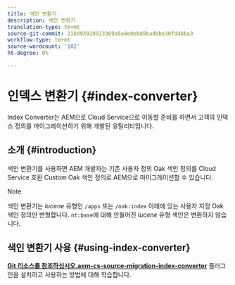 ```yaml
---
title: 색인 변환기
description: 색인 변환기
translation-type: tm+mt
source-git-commit: 21bd9392d913369a5e8e0ebd9badbbe30fd4bba3
workflow-type: tm+mt
source-wordcount: '102'
ht-degree: 0%

---
```



# 인덱스 변환기 {#index-converter}

Index Converter는 AEM으로 Cloud Service으로 이동할 준비를 하면서 고객의 인덱스 정의를 마이그레이션하기 위해 개발된 유틸리티입니다.

## 소개 {#introduction}

색인 변환기를 사용하면 AEM 개발자는 기존 사용자 정의 Oak 색인 정의를 Cloud Service 호환 Custom Oak 색인 정의로 AEM으로 마이그레이션할 수 있습니다.

>[!NOTE]
>색인 변환기는 *lucene* 유형인 `/apps` 또는 `/oak:index` 아래에 있는 사용자 지정 Oak 색인 정의만 변형합니다. `nt:base`에 대해 만들어진 *lucene* 유형 색인은 변환하지 않습니다.

## 색인 변환기 사용 {#using-index-converter}

**[Git 리소스를 참조하십시오.aem-cs-source-migration-index-converter](https://github.com/adobe/aio-cli-plugin-aem-cloud-service-migration#introduction)** 플러그인을 설치하고 사용하는 방법에 대해 학습합니다.

